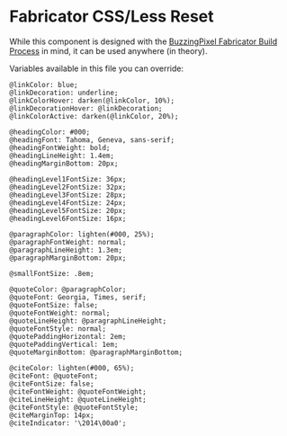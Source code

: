 # Fabricator CSS/Less Reset

While this component is designed with the [BuzzingPixel Fabricator Build Process](https://github.com/tjdraper/buzzing-pixel-fabricator) in mind, it can be used anywhere (in theory).

Variables available in this file you can override:

```
@linkColor: blue;
@linkDecoration: underline;
@linkColorHover: darken(@linkColor, 10%);
@linkDecorationHover: @linkDecoration;
@linkColorActive: darken(@linkColor, 20%);

@headingColor: #000;
@headingFont: Tahoma, Geneva, sans-serif;
@headingFontWeight: bold;
@headingLineHeight: 1.4em;
@headingMarginBottom: 20px;

@headingLevel1FontSize: 36px;
@headingLevel2FontSize: 32px;
@headingLevel3FontSize: 28px;
@headingLevel4FontSize: 24px;
@headingLevel5FontSize: 20px;
@headingLevel6FontSize: 16px;

@paragraphColor: lighten(#000, 25%);
@paragraphFontWeight: normal;
@paragraphLineHeight: 1.3em;
@paragraphMarginBottom: 20px;

@smallFontSize: .8em;

@quoteColor: @paragraphColor;
@quoteFont: Georgia, Times, serif;
@quoteFontSize: false;
@quoteFontWeight: normal;
@quoteLineHeight: @paragraphLineHeight;
@quoteFontStyle: normal;
@quotePaddingHorizontal: 2em;
@quotePaddingVertical: 1em;
@quoteMarginBottom: @paragraphMarginBottom;

@citeColor: lighten(#000, 65%);
@citeFont: @quoteFont;
@citeFontSize: false;
@citeFontWeight: @quoteFontWeight;
@citeLineHeight: @quoteLineHeight;
@citeFontStyle: @quoteFontStyle;
@citeMarginTop: 14px;
@citeIndicator: '\2014\00a0';
```